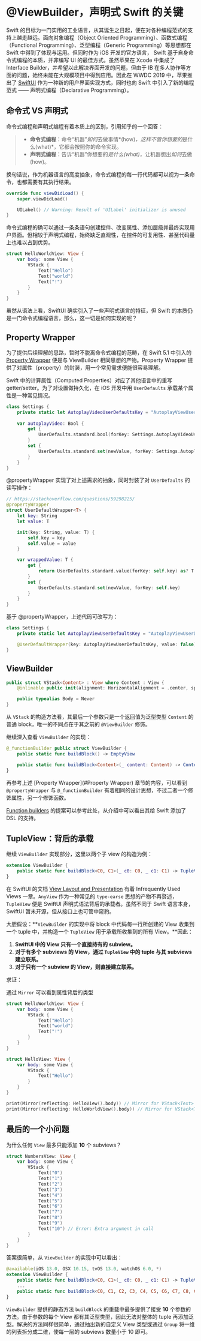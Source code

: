 # @ViewBuilder，声明式 Swift 的关键

Swift 的目标为一门实用的工业语言，从其诞生之日起，便在对各种编程范式的支持上越走越远。面向对象编程（Object Oriented Programming）、函数式编程（Functional Programming）、泛型编程（Generic Programming）等思想都在 Swift 中得到了体现与运用。但同时作为 iOS 开发的官方语言， Swift 基于自身命令式编程的本质，并非编写 UI 的最佳方式。虽然苹果在 Xcode 中集成了 Interface Builder，并希望以此解决界面开发的问题，但由于 IB 在多人协作等方面的问题，始终未能在大规模项目中得到应用。因此在 WWDC 2019 中，苹果推出了 [SwiftUI](https://developer.apple.com/xcode/swiftui/) 作为一种新的用户界面实现方式，同时也向 Swift 中引入了新的编程范式 —— 声明式编程（Declarative Programming）。

## 命令式 VS 声明式

命令式编程和声明式编程有着本质上的区别，引用知乎的一个回答：

> - **命令式编程**：命令“机器”*如何*去做事情*(how)*，这样不管你想要的*是什么(what)*，它都会按照你的命令实现。
> - **声明式编程**：告诉“机器”你想要的*是什么(what)*，让机器想出*如何*去做(how)。

换句话说，作为机器语言的高度抽象，命令式编程的每一行代码都可以视为一条命令，也都需要有其执行结果。

```swift
override func viewDidLoad() {
    super.viewDidLoad()

    UILabel() // Warning: Result of 'UILabel' initializer is unused
}
```

命令式编程的确可以通过一条条语句创建控件、改变属性、添加层级并最终实现用户界面。但相较于声明式编程，始终缺乏直观性，在控件的可复用性、甚至代码量上也难以占到优势。

```swift
struct HelloWorldView: View {
    var body: some View {
        VStack {
            Text("Hello")
            Text("world")
            Text("!")
        }
    }
}
```

虽然从语法上看，SwiftUI 确实引入了一些声明式语言的特征，但 Swift 的本质仍是一门命令式编程语言，那么，这一切是如何实现的呢？

## Property Wrapper

为了提供后续理解的思路，暂时不脱离命令式编程的范畴，在 Swift 5.1 中引入的 [Property Wrapper](https://github.com/apple/swift-evolution/blob/master/proposals/0258-property-wrappers.md) 便是与 ViewBuilder 相同思想的产物。Property Wrapper 提供了对属性（property）的封装，用一个常见需求便能很容易理解。

Swift 中的计算属性（Computed Properties）对应了其他语言中的重写 getter/setter。为了对设置做持久化，在 iOS 开发中用 `UserDefaults` 承载某个属性是一种常见情况。

```swift
class Settings {
    private static let AutoplayVideoUserDefaultsKey = "AutoplayViewUserDefaultsKey"
    
    var autoplayVideo: Bool {
        get {
            UserDefaults.standard.bool(forKey: Settings.AutoplayVideoUserDefaultsKey)
        }
        set {
            UserDefaults.standard.set(newValue, forKey: Settings.AutoplayVideoUserDefaultsKey)
        }
    }
}
```

@propertyWrapper 实现了对上述需求的抽象，同时封装了对 `UserDefaults` 的读写操作：

```swift
// https://stackoverflow.com/questions/59298225/
@propertyWrapper
struct UserDefaultWrapper<T> {
    let key: String
    let value: T

    init(key: String, value: T) {
        self.key = key
        self.value = value
    }

    var wrappedValue: T {
        get {
            return UserDefaults.standard.value(forKey: self.key) as? T ?? self.value
        }
        set {
            UserDefaults.standard.set(newValue, forKey: self.key)
        }
    }
}
```

基于 @propertyWrapper，上述代码可改写为：

```swift
class Settings {
    private static let AutoplayViewUserDefaultsKey = "AutoplayViewUserDefaultsKey"

    @UserDefaultWrapper(key: AutoplayViewUserDefaultsKey, value: false) var autoplayVideo: Bool
}
```



## ViewBuilder

```swift
public struct VStack<Content> : View where Content : View {
    @inlinable public init(alignment: HorizontalAlignment = .center, spacing: CGFloat? = nil, @ViewBuilder content: () -> Content)

    public typealias Body = Never
}
```

从 `VStack` 的构造方法看，其最后一个参数只是一个返回值为泛型类型 `Content` 的普通 block，唯一的不同点在于其之前的 `@ViewBuilder` 修饰。

继续深入查看 `ViewBuilder` 的实现：

```swift
@_functionBuilder public struct ViewBuilder {
    public static func buildBlock() -> EmptyView

    public static func buildBlock<Content>(_ content: Content) -> Content where Content : View
}
```

再参考上述 [Property Wrapper](#Property Wrapper) 章节的内容，可以看到 `@propertyWrapper` 与 `@_functionBuilder` 有着相同的设计思想，不过二者一个修饰属性，另一个修饰函数。

[Function builders]() 的提案可以参考此处，从介绍中可以看出其给 Swift 添加了 DSL 的支持。

## TupleView：背后的承载

继续 `ViewBuilder` 实现部分，这里以两个子 view 的构造为例：

```swift
extension ViewBuilder {
    public static func buildBlock<C0, C1>(_ c0: C0, _ c1: C1) -> TupleView<(C0, C1)> where C0 : View, C1 : View
}
```

在 SwiftUI 的文档 [View Layout and Presentation](https://developer.apple.com/documentation/swiftui/view_layout_and_presentation) 有着 Infrequently Used Views 一章。`AnyView` 作为一种常见的 `type-earse` 思想的产物不再赘述，`TupleView` 便是 SwiftUI 声明式语法背后的承载者。虽然不同于 Swift 语言本身，SwiftUI 暂未开源，但从接口上也可管中窥豹。

大胆假设：**`ViewBuilder` 的实现中将 block 中代码每一行所创建的 View 收集到一个 tuple 中，并构造一个 `TupleView` 用于承载所收集到的所有 View。**因此：

1. **SwiftUI 中的 View 只有一个直接持有的 subview。**
2. **对于有多个 subviews 的 View，通过 `TupleView` 中的 tuple 与其 subviews 建立联系。**
3. **对于只有一个 subview 的 View，则直接建立联系。**

求证：

通过 `Mirror` 可以看到属性背后的类型

```swift
struct HelloWorldView: View {
    var body: some View {
        VStack {
            Text("Hello")
            Text("world")
            Text("!")
        }
    }
}

struct HelloView: View {
    var body: some View {
        VStack {
            Text("Hello")
        }
    }
}

print(Mirror(reflecting: HelloView().body)) // Mirror for VStack<Text>
print(Mirror(reflecting: HelloWorldView().body)) // Mirror for VStack<TupleView<(Text, Text, Text)>>
```

## 最后的一个小问题

为什么任何 `View` 最多只能添加 **10** 个 subviews？

```swift
struct NumbersView: View {
    var body: some View {
        VStack {
            Text("0")
            Text("1")
            Text("2")
            Text("3")
            Text("4")
            Text("5")
            Text("6")
            Text("7")
            Text("8")
            Text("9")
            Text("10") // Error: Extra argument in call
        }
    }
}
```

答案很简单，从 `ViewBuilder` 的实现中可以看出：

```swift
@available(iOS 13.0, OSX 10.15, tvOS 13.0, watchOS 6.0, *)
extension ViewBuilder {
    public static func buildBlock<C0, C1>(_ c0: C0, _ c1: C1) -> TupleView<(C0, C1)> where C0 : View, C1 : View
    ...
    public static func buildBlock<C0, C1, C2, C3, C4, C5, C6, C7, C8, C9>(_ c0: C0, _ c1: C1, _ c2: C2, _ c3: C3, _ c4: C4, _ c5: C5, _ c6: C6, _ c7: C7, _ c8: C8, _ c9: C9) -> TupleView<(C0, C1, C2, C3, C4, C5, C6, C7, C8, C9)> where C0 : View, C1 : View, C2 : View, C3 : View, C4 : View, C5 : View, C6 : View, C7 : View, C8 : View, C9 : View
}
```

`ViewBuilder` 提供的静态方法 `buildBlock` 的重载中最多提供了接受 **10** 个参数的方法。由于参数的每个 View 都有其泛型类型，因此无法对整体的 tuple 再添加泛型。解决的方法同样很简单，通过抽出新的自定义 View 类型或通过 `Group` 将一维的列表拆分成二维，使每一层的 subviews 数量小于 10 即可。



